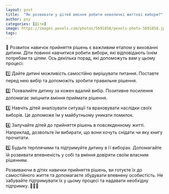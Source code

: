 ```yaml
---
layout: post
title:  "Як розвивати у дітей вміння робити невеличкі життєві вибори?"
author: psy
categories: [Діти]
image: https://images.pexels.com/photos/5691858/pexels-photo-5691858.jpeg?auto=compress&cs=tinysrgb&fit=crop&h=627&w=1200
tags: 
---
```


🧠 Розвиток навичок прийняття рішень є важливим етапом у вихованні дитини. Діти повинні навчитися робити вибори, які відповідають їхнім потребам та цілям. Ось декілька порад, які допоможуть вам у цьому процесі:

1️⃣ Дайте дитині можливість самостійно вирішувати питання. Поставте перед нею вибір та допоможіть зробити правильне рішення.

2️⃣ Похвалийте дитину за кожен вдалий вибір. Позитивне посилення допомагає зміцнити вміння приймати рішення.

3️⃣ Навчіть дітей аналізувати ситуації та враховувати наслідки своїх виборів. Це допоможе їм у майбутньому уникати помилок.

4️⃣ Залучайте дітей до прийняття рішень в повсякденному житті. Наприклад, дозвольте їм вибирати, що вони хочуть снідати чи яку книгу прочитати.

5️⃣ Будьте терплячими та підтримуйте дитину в її виборах. Допомагайте їй розвивати впевненість у собі та вміння довіряти своїм власним рішенням.

Розвиваючи в дітях навички прийняття рішень, ви готуєте їх до самостійного життя та допомагаєте збудувати впевнену особистість. Не забувайте підтримувати їх у цьому процесі та надавати необхідну підтримку. 🌟👧👦


